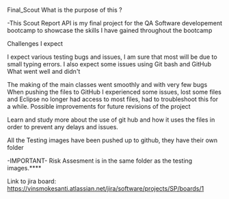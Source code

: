 Final_Scout
What is the purpose of this ?

-This Scout Report API is my final project for the QA Software developement bootcamp to showcase the skills I have gained throughout the bootcamp

Challenges I expect

I expect various testing bugs and issues, I am sure that most will be due to small typing errors. I also expect some issues using Git bash and GitHub
What went well and didn't

The making of the main classes went smoothly and with very few bugs
When pushing the files to GitHub I experienced some issues, lost some files and Eclipse no longer had access to most files, had to troubleshoot this for a while.
Possible improvements for future revisions of the project

Learn and study more about the use of git hub and how it uses the files in order to prevent any delays and issues.

All the Testing images have been pushed up to github, they have their own folder

-IMPORTANT- Risk Assesment is in the same folder as the testing images.****

Link to jira board: https://vinsmokesanti.atlassian.net/jira/software/projects/SP/boards/1
